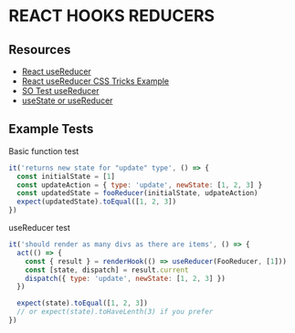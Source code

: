 # REACT HOOKS REDUCERS

## Resources

- [React useReducer](https://reactjs.org/docs/hooks-reference.html#usereducer)
- [React useReducer CSS Tricks Example](https://css-tricks.com/getting-to-know-the-usereducer-react-hook/)
- [SO Test useReducer](https://stackoverflow.com/questions/59275441/how-test-a-component-using-the-usereducer-hook)
- [useState or useReducer](https://kentcdodds.com/blog/should-i-usestate-or-usereducer)

## Example Tests

Basic function test

```javascript
it('returns new state for "update" type', () => {
  const initialState = [1]
  const updateAction = { type: 'update', newState: [1, 2, 3] }
  const updatedState = fooReducer(initialState, udpateAction)
  expect(updatedState).toEqual([1, 2, 3])
})
```

useReducer test

```javascript
it('should render as many divs as there are items', () => {
  act(() => {
    const { result } = renderHook(() => useReducer(FooReducer, [1]))
    const [state, dispatch] = result.current
    dispatch({ type: 'update', newState: [1, 2, 3] })
  })

  expect(state).toEqual([1, 2, 3])
  // or expect(state).toHaveLenth(3) if you prefer
})
```
